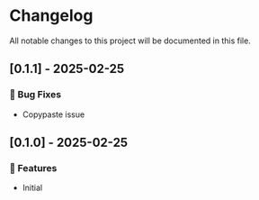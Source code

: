 # Changelog

All notable changes to this project will be documented in this file.

## [0.1.1] - 2025-02-25

### 🐛 Bug Fixes

- Copypaste issue

## [0.1.0] - 2025-02-25

### 🚀 Features

- Initial

<!-- generated by git-cliff -->
